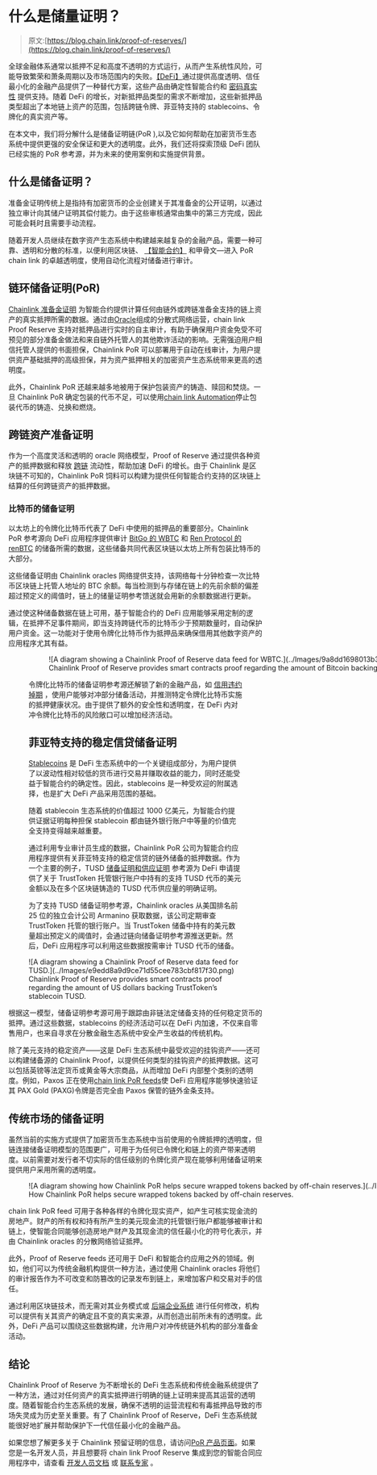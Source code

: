# 什么是储量证明？

> 原文:[https://blog.chain.link/proof-of-reserves/](https://blog.chain.link/proof-of-reserves/)

全球金融体系通常以抵押不足和高度不透明的方式运行，从而产生系统性风险，可能导致繁荣和萧条周期以及市场范围内的失败。[【DeFi】](https://chain.link/education/defi)通过提供高度透明、信任最小化的金融产品提供了一种替代方案，这些产品由确定性智能合约和 [密码真实性](https://blog.chain.link/what-is-cryptographic-truth/) 提供支持。随着 DeFi 的增长，对新抵押品类型的需求不断增加，这些新抵押品类型超出了本地链上资产的范围，包括跨链令牌、菲亚特支持的 stablecoins、令牌化的真实资产等。

在本文中，我们将分解什么是储备证明链(PoR ),以及它如何帮助在加密货币生态系统中提供更强的安全保证和更大的透明度。此外，我们还将探索顶级 DeFi 团队已经实施的 PoR 参考源，并为未来的使用案例和实施提供背景。

## 什么是储备证明？

准备金证明传统上是指持有加密货币的企业创建关于其准备金的公开证明，以通过独立审计向其储户证明其偿付能力。由于这些审核通常由集中的第三方完成，因此可能会耗时且需要手动流程。

随着开发人员继续在数字资产生态系统中构建越来越复杂的金融产品，需要一种可靠、透明和分散的标准，以便利用区块链、 [【智能合约】](https://chain.link/education/smart-contracts) 和甲骨文—进入 PoR chain link 的卓越透明度，使用自动化流程对储备进行审计。

## 链环储备证明(PoR)

[Chainlink 准备金证明](https://chain.link/solutions/proof-of-reserve) 为智能合约提供计算任何由链外或跨链准备金支持的链上资产的真实抵押所需的数据。通过由[Oracle](https://chain.link/education/blockchain-oracles)组成的分散式网络运营，chain link Proof Reserve 支持对抵押品进行实时的自主审计，有助于确保用户资金免受不可预见的部分准备金做法和来自链外托管人的其他欺诈活动的影响。无需强迫用户相信托管人提供的书面担保，Chainlink PoR 可以部署用于自动在线审计，为用户提供资产基础抵押的高级担保，并为资产抵押相关的加密资产生态系统带来更高的透明度。

此外，Chainlink PoR 还越来越多地被用于保护包装资产的铸造、赎回和焚烧。一旦 Chainlink PoR 确定包装的代币不足，可以使用[chain link Automation](https://chain.link/automation)停止包装代币的铸造、兑换和燃烧。

## 跨链资产准备证明

作为一个高度灵活和透明的 oracle 网络模型，Proof of Reserve 通过提供各种资产的抵押数据和释放 [跨链](https://chain.link/cross-chain) 流动性，帮助加速 DeFi 的增长。由于 Chainlink 是区块链不可知的，Chainlink PoR 饲料可以构建为提供任何智能合约支持的区块链上结算的任何跨链资产的抵押数据。

### 比特币的储备证明

以太坊上的令牌化比特币代表了 DeFi 中使用的抵押品的重要部分。Chainlink PoR 参考源向 DeFi 应用程序提供审计 [BitGo 的 WBTC](https://blog.bitgo.com/chainlink-brings-onchain-proof-of-reserve-to-wbtc-fcda00f2815c) 和 [Ren Protocol 的 renBTC](https://medium.com/renproject/chainlink-brings-onchain-proof-of-reserve-to-renvm-d5e66839850a) 的储备所需的数据，这些储备共同代表区块链以太坊上所有包装比特币的大部分。

这些储备证明由 Chainlink oracles 网络提供支持，该网络每十分钟检查一次比特币区块链上托管人地址的 BTC 余额。每当检测到与存储在链上的先前余额的偏差超过预定义的阈值时，链上的储量证明参考馈送就会用新的余额数据进行更新。

通过使这种储备数据在链上可用，基于智能合约的 DeFi 应用能够采用定制的逻辑，在抵押不足事件期间，即当支持跨链代币的比特币少于预期数量时，自动保护用户资金。这一功能对于使用令牌化比特币作为抵押品来确保借用其他数字资产的应用程序尤其有益。  

<figure class="kg-card kg-image-card kg-width-wide kg-card-hascaption">

<figure id="attachment_712" aria-describedby="caption-attachment-712" style="width: 1600px" class="wp-caption alignleft">![A diagram showing a Chainlink Proof of Reserve data feed for WBTC.](../Images/9a8dd1698013b3936894ba8fbe9f22b6.png)

<figcaption id="caption-attachment-712" class="wp-caption-text">Chainlink Proof of Reserve provides smart contracts proof regarding the amount of Bitcoin backing BitGo’s tokenized WBTC.</figcaption>

</figure>

令牌化比特币的储备证明参考源还解锁了新的金融产品，如 [信用违约掉期](https://blog.chain.link/44-ways-to-enhance-your-smart-contract-with-chainlink/#credit-default-swaps) ，使用户能够对冲部分储备活动，并推测特定令牌化比特币实施的抵押健康状况。由于提供了额外的安全性和透明度，在 DeFi 内对冲令牌化比特币的风险敞口可以增加经济活动。

## 菲亚特支持的稳定信贷储备证明

[Stablecoins](https://blog.chain.link/what-are-stablecoins/) 是 DeFi 生态系统中的一个关键组成部分，为用户提供了以波动性相对较低的货币进行交易并赚取收益的能力，同时还能受益于智能合约的确定性。因此，stablecoins 是一种受欢迎的附属选择，也是扩大 DeFi 产品采用范围的基础。

随着 stablecoin 生态系统的价值超过 1000 亿美元，为智能合约提供证据证明每种担保 stablecoin 都由链外银行账户中等量的价值完全支持变得越来越重要。

通过利用专业审计员生成的数据，Chainlink PoR 公司为智能合约应用程序提供有关菲亚特支持的稳定信贷的链外储备的抵押数据。作为一个主要的例子，TUSD [储备证明和供应证明](https://blog.trusttoken.com/trusttoken-introduces-proof-of-reserve-for-tusd-stablecoin-in-collaboration-with-chainlink-and-584b3674b89f?gi=889128a78984) 参考源为 DeFi 申请提供了关于 TrustToken 托管银行账户中持有的支持 TUSD 代币的美元金额以及在多个区块链铸造的 TUSD 代币供应量的明确证明。

为了支持 TUSD 储备证明参考源，Chainlink oracles 从美国排名前 25 位的独立会计公司 Armanino 获取数据，该公司定期审查 TrustToken 托管的银行账户。当 TrustToken 储备中持有的美元数量超出预定义的阈值时，会通过链向储备证明参考源推送更新。然后，DeFi 应用程序可以利用这些数据按需审计 TUSD 代币的储备。

</figure>

<figure class="kg-card kg-image-card kg-width-wide kg-card-hascaption">![A diagram showing a Chainlink Proof of Reserve data feed for TUSD.](../Images/e9edd8a9d9ce71d55cee783cbf817f30.png)

<figcaption>Chainlink Proof of Reserve provides smart contracts proof regarding the amount of US dollars backing TrustToken’s stablecoin TUSD.</figcaption>

</figure>

根据这一模型，储备证明参考源可用于跟踪由非链法定储备支持的任何稳定货币的抵押。通过这些数据，stablecoins 的经济活动可以在 DeFi 内加速，不仅来自零售用户，也来自寻求在分散金融生态系统中安全产生收益的传统机构。

除了美元支持的稳定资产——这是 DeFi 生态系统中最受欢迎的挂钩资产——还可以构建储备源的 Chainlink Proof，以提供任何类型的挂钩资产的抵押数据。这可以包括英镑等法定货币或黄金等大宗商品，从而增加 DeFi 内部整个类别的透明度。例如，Paxos 正在使用[chain link PoR feeds](https://data.chain.link/ethereum/mainnet/reserves/paxg-reserves)使 DeFi 应用程序能够快速验证其 PAX Gold (PAXG)令牌是否完全由 Paxos 保管的链外金条支持。

## 传统市场的储备证明

虽然当前的实施方式提供了加密货币生态系统中当前使用的令牌抵押的透明度，但链连接储备证明模型的范围更广，可用于为任何已令牌化和链上的资产带来透明度。以前需要对发行者不切实际的信任级别的令牌化资产现在能够利用储备证明来提供用户采用所需的透明度。

<figure id="attachment_3349" aria-describedby="caption-attachment-3349" style="width: 1600px" class="wp-caption alignleft">![A diagram showing how Chainlink PoR helps secure wrapped tokens backed by off-chain reserves.](../Images/3cef118d8a39c154535fb50096ab76ab.png)

<figcaption id="caption-attachment-3349" class="wp-caption-text">How Chainlink PoR helps secure wrapped tokens backed by off-chain reserves.</figcaption>

</figure>

chain link PoR feed 可用于各种各样的令牌化现实资产，如产生可核实现金流的房地产。财产的所有权和持有所产生的美元现金流的托管银行账户都能够被审计和链上，使智能合同能够创造房地产财产及其现金流的信任最小化的符号化表示，并由 Chainlink oracles 的分散网络验证抵押。

此外，Proof of Reserve feeds 还可用于 DeFi 和智能合约应用之外的领域。例如，他们可以为传统金融机构提供一种方法，通过使用 Chainlink oracles 将他们的审计报告作为不可改变和防篡改的记录发布到链上，来增加客户和交易对手的信任。

通过利用区块链技术，而无需对其业务模式或 [后端企业系统](https://blog.chain.link/chainlink-enterprise-blockchain-middleware/) 进行任何修改，机构可以提供有关其资产的确定且不变的真实来源，从而创造出前所未有的透明度。此外，DeFi 产品可以围绕这些数据构建，允许用户对冲传统链外机构的部分准备金活动。

## 结论

Chainlink Proof of Reserve 为不断增长的 DeFi 生态系统和传统金融系统提供了一种方法，通过对任何资产的真实抵押进行明确的链上证明来提高其运营的透明度。随着智能合约生态系统的发展，确保不透明的运营流程和有毒抵押品导致的市场失灵成为历史至关重要。有了 Chainlink Proof of Reserve，DeFi 生态系统就能很好地扩展并帮助保护下一代信任最小化的金融产品。

如果您想了解更多关于 Chainlink 预留证明的信息，请访问[PoR 产品页面](https://chain.link/proof-of-reserve)。如果您是一名开发人员，并且想要将 chain link Proof Reserve 集成到您的智能合同应用程序中，请查看 [开发人员文档](https://docs.chain.link/) 或 [联系专家](https://chainlinkcommunity.typeform.com/to/OYQO67EF?page=blog) 。